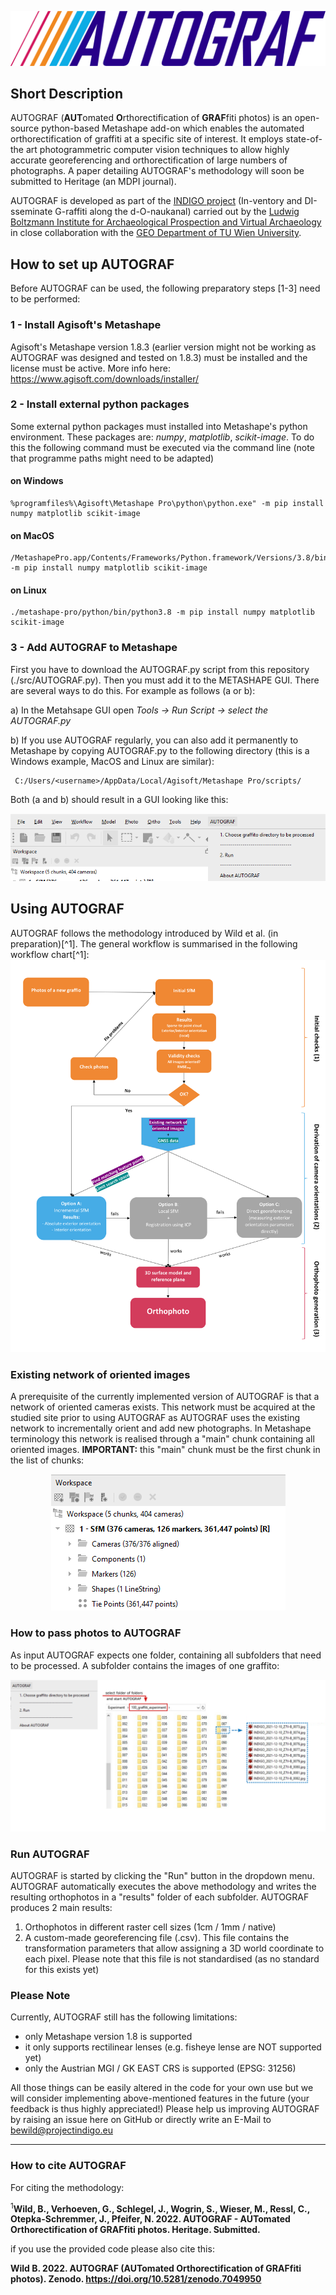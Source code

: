 ![Alt text](/images/AUTOGRAF_logo/INDIGO_logoAUTOGRAF.png?raw=true "Optional Title")
## Short Description
AUTOGRAF (**AUT**omated **O**rthorectification of **GRAF**fiti photos) is an open-source python-based Metashape add-on which enables the automated orthorectification of graffiti at a specific site of interest. It employs state-of-the art photogrammetric computer vision techniques to allow highly accurate georeferencing and orthorectification of large numbers of photographs. A paper detailing AUTOGRAF's methodology will soon be submitted to Heritage (an MDPI journal). 

AUTOGRAF is developed as part of the [INDIGO project](https://projectindigo.eu/) (In-ventory and DI-sseminate G-raffiti along the d-O-naukanal) carried out by the [Ludwig Boltzmann Institute for Archaeological Prospection and Virtual Archaeology](https://archpro.lbg.ac.at/) in close collaboration with the [GEO Department of TU Wien University](https://www.geo.tuwien.ac.at/).

## How to set up AUTOGRAF 
Before AUTOGRAF can be used, the following preparatory steps [1-3] need to be performed: 
### 1 - Install Agisoft's Metashape
Agisoft's Metashape version 1.8.3 (earlier version might not be working as AUTOGRAF was designed and tested on 1.8.3) must be installed and the license must be active. More info here: https://www.agisoft.com/downloads/installer/

### 2 - Install external python packages
Some external python packages must installed into Metashape's python environment. These packages are: *numpy*, *matplotlib*, *scikit-image*. To do this the following command must be executed via the command line (note that programme paths might need to be adapted)

#### on Windows
~~~~~~~~~~~~~~~~~~~~~~~~~~~~~~~~~~~~~~~~~~~~~~~~~~~~~~~~~~ 
%programfiles%\Agisoft\Metashape Pro\python\python.exe" -m pip install numpy matplotlib scikit-image
~~~~~~~~~~~~~~~~~~~~~~~~~~~~~~~~~~~~~~~~~~~~~~~~~~~~~~~~~~

#### on MacOS
~~~~~~~~~~~~~~~~~~~~~~~~~~~~~~~~~~~~~~~~~~~~~~~~~~~~~~~~~~ 
/MetashapePro.app/Contents/Frameworks/Python.framework/Versions/3.8/bin/python3.8 -m pip install numpy matplotlib scikit-image
~~~~~~~~~~~~~~~~~~~~~~~~~~~~~~~~~~~~~~~~~~~~~~~~~~~~~~~~~~ 
#### on Linux 
~~~~~~~~~~~~~~~~~~~~~~~~~~~~~~~~~~~~~~~~~~~~~~~~~~~~~~~~~~ 
./metashape-pro/python/bin/python3.8 -m pip install numpy matplotlib scikit-image
~~~~~~~~~~~~~~~~~~~~~~~~~~~~~~~~~~~~~~~~~~~~~~~~~~~~~~~~~~ 

### 3 - Add AUTOGRAF to Metashape
First you have to download the AUTOGRAF.py script from this repository (./src/AUTOGRAF.py). Then you must add it to the METASHAPE GUI. There are several ways to do this. For example as follows (a or b): 

a) In the Metahsape GUI open *Tools -> Run Script -> select the AUTOGRAF.py*

b) If you use AUTOGRAF regularly, you can also add it permanently to Metashape by copying AUTOGRAF.py to the following directory (this is a Windows example, MacOS and Linux are similar):
~~~~~~~~~~~~~~~~~~~~~~~~~~~~~~~~~~~~~~~~~~~~~~~~~~~~~~~~~~ 
 C:/Users/<username>/AppData/Local/Agisoft/Metashape Pro/scripts/
 ~~~~~~~~~~~~~~~~~~~~~~~~~~~~~~~~~~~~~~~~~~~~~~~~~~~~~~~~~~ 

Both (a and b) should result in a GUI looking like this:

![Alt text](/images/1.png?raw=true "Optional Title")

## Using AUTOGRAF

AUTOGRAF follows the methodology introduced by Wild et al. (in preparation)[^1]. The general workflow is summarised in the following workflow chart[^1]: 
![Alt text](/images/2.png?raw=true "Optional Title")

### Existing network of oriented images
A prerequisite of the currently implemented version of AUTOGRAF is that a network of oriented cameras exists. This network must be acquired at the studied site prior to using AUTOGRAF as AUTOGRAF uses the existing network to incrementally orient and add new photographs. In Metashape terminology this network is realised through a "main" chunk containing all oriented images. **IMPORTANT:** this "main" chunk must be the first chunk in the list of chunks: 
<p align="center">
<img src="/images/3.PNG?raw=true" alt="Sublime's custom image"/> 
</p>

### How to pass photos to AUTOGRAF
As input AUTOGRAF expects one folder, containing all subfolders that need to be processed. A subfolder contains the images of one graffito: 
<p align="center">
<img src="/images/5.png?raw=true" alt="Sublime's custom image"/> 
</p>

### Run AUTOGRAF
AUTOGRAF is started by clicking the "Run" button in the dropdown menu. AUTOGRAF automatically executes the above methodology and writes the resulting orthophotos in a "results" folder of each subfolder. AUTOGRAF produces 2 main results: 

1. Orthophotos in different raster cell sizes (1cm / 1mm / native)
2. A custom-made georeferencing file (.csv). This file contains the transformation parameters that allow assigning a 3D world coordinate to each pixel. Please note that this file is not standardised (as no standard for this exists yet) 

### Please Note
Currently, AUTOGRAF still has the following limitations: 
- only Metashape version 1.8 is supported
- it only supports rectilinear lenses (e.g. fisheye lense are NOT supported yet)
- only the Austrian MGI / GK EAST CRS is supported (EPSG: 31256)

All those things can be easily altered in the code for your own use but we will consider implementing above-mentioned features in the future (your feedback is thus highly appreciated!) Please help us improving AUTOGRAF by raising an issue here on GitHub or directly write an E-Mail to bewild@projectindigo.eu

-----------------------------------------------------------------------------------------------------------------------
### How to cite AUTOGRAF
For citing the methodology:

<sup>1</sup>**Wild, B., Verhoeven, G., Schlegel, J., Wogrin, S., Wieser, M., Ressl, C., Otepka-Schremmer, J., Pfeifer, N. 2022. AUTOGRAF - AUTomated Orthorectification of GRAFfiti photos. Heritage. Submitted.**

if you use the provided code please also cite this:

**Wild B. 2022. AUTOGRAF (AUTomated Orthorectification of GRAFfiti photos). Zenodo. https://doi.org/10.5281/zenodo.7049950**
